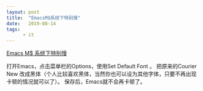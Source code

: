 ```yaml
---
layout: post
title:  "EmacsM$系统下特别慢"
date:   2019-08-14
tags:
      - it
---
```



[Emacs M\$ 系统下特别慢](https://www.jianshu.com/p/cc6379e43992)

打开Emacs，点击菜单栏的Options，使用Set Default Font 。
把原来的Courier New
改成黑体（个人比较喜欢黑体，当然你也可以设为其他字体，只要不再出现卡顿的情况就可以了）。
保存后，Emacs就不会再卡顿了。

